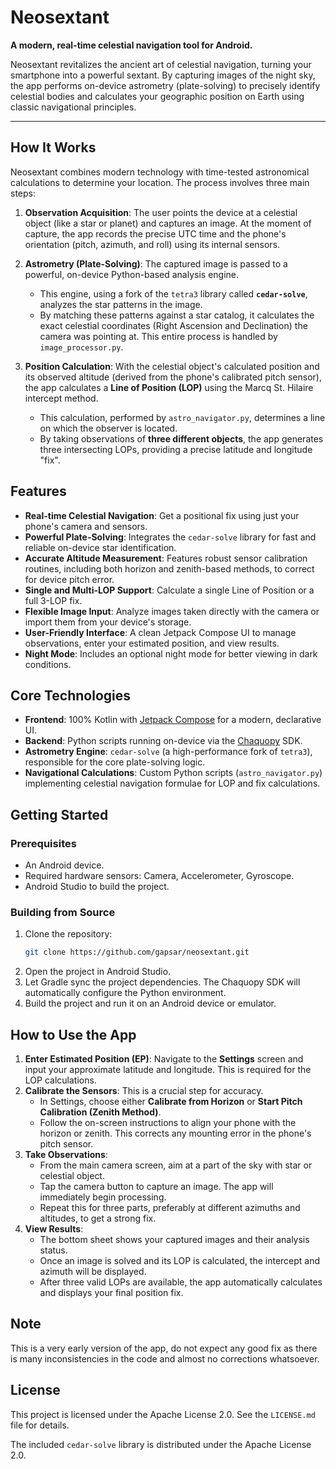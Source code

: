 # Neosextant

**A modern, real-time celestial navigation tool for Android.**

Neosextant revitalizes the ancient art of celestial navigation, turning your smartphone into a powerful sextant. By capturing images of the night sky, the app performs on-device astrometry (plate-solving) to precisely identify celestial bodies and calculates your geographic position on Earth using classic navigational principles.

-----

## How It Works

Neosextant combines modern technology with time-tested astronomical calculations to determine your location. The process involves three main steps:

1.  **Observation Acquisition**: The user points the device at a celestial object (like a star or planet) and captures an image. At the moment of capture, the app records the precise UTC time and the phone's orientation (pitch, azimuth, and roll) using its internal sensors.

2.  **Astrometry (Plate-Solving)**: The captured image is passed to a powerful, on-device Python-based analysis engine.

      * This engine, using a fork of the `tetra3` library called **`cedar-solve`**, analyzes the star patterns in the image.
      * By matching these patterns against a star catalog, it calculates the exact celestial coordinates (Right Ascension and Declination) the camera was pointing at. This entire process is handled by `image_processor.py`.

3.  **Position Calculation**: With the celestial object's calculated position and its observed altitude (derived from the phone's calibrated pitch sensor), the app calculates a **Line of Position (LOP)** using the Marcq St. Hilaire intercept method.

      * This calculation, performed by `astro_navigator.py`, determines a line on which the observer is located.
      * By taking observations of **three different objects**, the app generates three intersecting LOPs, providing a precise latitude and longitude "fix".

## Features

  - **Real-time Celestial Navigation**: Get a positional fix using just your phone's camera and sensors.
  - **Powerful Plate-Solving**: Integrates the `cedar-solve` library for fast and reliable on-device star identification.
  - **Accurate Altitude Measurement**: Features robust sensor calibration routines, including both horizon and zenith-based methods, to correct for device pitch error.
  - **Single and Multi-LOP Support**: Calculate a single Line of Position or a full 3-LOP fix.
  - **Flexible Image Input**: Analyze images taken directly with the camera or import them from your device's storage.
  - **User-Friendly Interface**: A clean Jetpack Compose UI to manage observations, enter your estimated position, and view results.
  - **Night Mode**: Includes an optional night mode for better viewing in dark conditions.

## Core Technologies

  - **Frontend**: 100% Kotlin with [Jetpack Compose](https://developer.android.com/jetpack/compose) for a modern, declarative UI.
  - **Backend**: Python scripts running on-device via the [Chaquopy](https://chaquo.com/chaquopy/) SDK.
  - **Astrometry Engine**: `cedar-solve` (a high-performance fork of `tetra3`), responsible for the core plate-solving logic.
  - **Navigational Calculations**: Custom Python scripts (`astro_navigator.py`) implementing celestial navigation formulae for LOP and fix calculations.

## Getting Started

### Prerequisites

  - An Android device.
  - Required hardware sensors: Camera, Accelerometer, Gyroscope.
  - Android Studio to build the project.

### Building from Source

1.  Clone the repository:
    ```bash
    git clone https://github.com/gapsar/neosextant.git
    ```
2.  Open the project in Android Studio.
3.  Let Gradle sync the project dependencies. The Chaquopy SDK will automatically configure the Python environment.
4.  Build the project and run it on an Android device or emulator.

## How to Use the App

1.  **Enter Estimated Position (EP)**: Navigate to the **Settings** screen and input your approximate latitude and longitude. This is required for the LOP calculations.
2.  **Calibrate the Sensors**: This is a crucial step for accuracy.
      * In Settings, choose either **Calibrate from Horizon** or **Start Pitch Calibration (Zenith Method)**.
      * Follow the on-screen instructions to align your phone with the horizon or zenith. This corrects any mounting error in the phone's pitch sensor.
3.  **Take Observations**:
      * From the main camera screen, aim at a part of the sky with star or celestial object.
      * Tap the camera button to capture an image. The app will immediately begin processing.
      * Repeat this for three parts, preferably at different azimuths and altitudes, to get a strong fix.
4.  **View Results**:
      * The bottom sheet shows your captured images and their analysis status.
      * Once an image is solved and its LOP is calculated, the intercept and azimuth will be displayed.
      * After three valid LOPs are available, the app automatically calculates and displays your final position fix.

## Note

This is a very early version of the app, do not expect any good fix as there is many inconsistencies in the code and almost no corrections whatsoever.

## License

This project is licensed under the Apache License 2.0. See the `LICENSE.md` file for details.

The included `cedar-solve` library is distributed under the Apache License 2.0.
